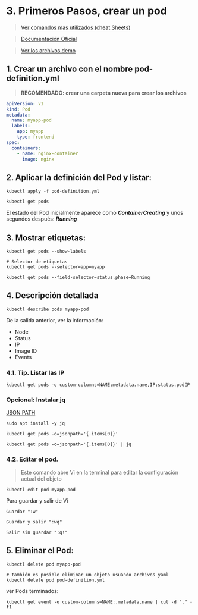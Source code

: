 # 3. Primeros Pasos, crear un pod <!-- omit in TOC -->

> [Ver comandos mas utilizados (cheat Sheets)](https://kubernetes.io/docs/reference/kubectl/cheatsheet/)

> [Documentación Oficial](https://kubernetes.io/docs/concepts/workloads/pods/)

> [Ver los archivos demo](./kubelabs-files-demo)

## 1. Crear un archivo con el nombre pod-definition.yml


> **RECOMENDADO: crear una carpeta nueva para crear los archivos**


```yaml
apiVersion: v1
kind: Pod
metadata:
  name: myapp-pod
  labels:
    app: myapp
    type: frontend
spec:
  containers:
    - name: nginx-container
      image: nginx
```

## 2. Aplicar la definición del Pod y listar:

```vim
kubectl apply -f pod-definition.yml

kubectl get pods

```

El estado del Pod inicialmente aparece como ***ContainerCreating*** y unos segundos después: ***Running***

## 3. Mostrar etiquetas:
```vim
kubectl get pods --show-labels

# Selector de etiquetas
kubectl get pods --selector=app=myapp
```

```vim
kubectl get pods --field-selector=status.phase=Running
```

## 4. Descripción detallada
```vim
kubectl describe pods myapp-pod
```
De la salida anterior, ver la información:
- Node
- Status
- IP
- Image ID
- Events


### 4.1. Tip. Listar las IP

```vim
kubectl get pods -o custom-columns=NAME:metadata.name,IP:status.podIP

```

### Opcional: Instalar jq

[JSON PATH](https://kubernetes.io/docs/reference/kubectl/jsonpath/)


```vim
sudo apt install -y jq

kubectl get pods -o=jsonpath='{.items[0]}'

kubectl get pods -o=jsonpath='{.items[0]}' | jq
```

### 4.2. Editar el pod.

> Este comando abre Vi en la terminal para editar la configuración actual del objeto

```vim
kubectl edit pod myapp-pod
```
Para guardar y salir de Vi
~~~~
Guardar ":w"

Guardar y salir ":wq"

Salir sin guardar ":q!"
~~~~

## 5. Eliminar el Pod:
```vim
kubectl delete pod myapp-pod

# también es posible eliminar un objeto usuando archivos yaml
kubectl delete pod pod-definition.yml
```

ver Pods terminados:
```vim
kubectl get event -o custom-columns=NAME:.metadata.name | cut -d "." -f1
```

